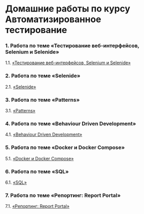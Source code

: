 # Домашние работы по курсу Автоматизированное тестирование

### 1. Работа по теме «Тестирование веб-интерфейсов, Selenium и Selenide»

1.1. [«Тестирование веб-интерфейсов, Selenium и Selenide»](https://github.com/Ev-genia-Moon/Selenium1)

### 2. Работа по теме «Selenide»

2.1. [«Selenide»](https://github.com/Ev-genia-Moon/Selenide)

### 3. Работа по теме «Patterns»

3.1. [«Patterns»](https://github.com/Ev-genia-Moon/Patterns2)

### 4. Работа по теме «Behaviour Driven Development»

4.1. [«Behaviour Driven Development»](https://github.com/Ev-genia-Moon/BDD)

### 5. Работа по теме «Docker и Docker Compose»

5.1. [«Docker и Docker Compose»](https://github.com/Ev-genia-Moon/Docker2)

### 6. Работа по теме «SQL»

6.1. [«SQL»](https://github.com/Ev-genia-Moon/SQL)

### 7. Работа по теме «Репортинг: Report Portal»

7.1. [«Репортинг: Report Portal»](https://github.com/Ev-genia-Moon/Allure)

